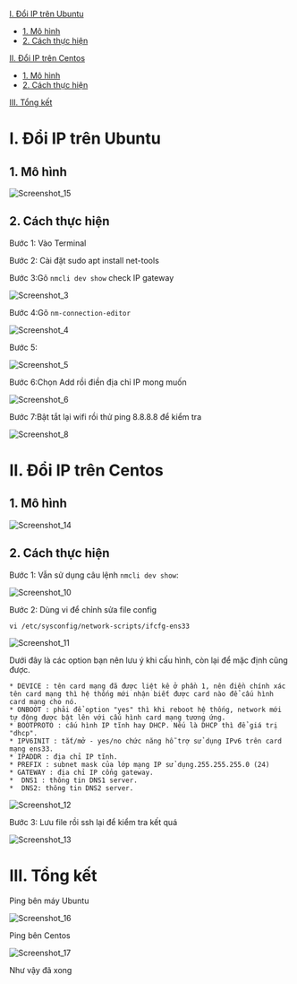   [I. Đổi IP trên Ubuntu](#i-đổi-ip-trên-ubuntu)
  - [1. Mô hình](#1-mô-hình)
  - [2. Cách thực hiện](#2-cách-thực-hiện)
  
 [II. Đổi IP trên Centos](#ii-đổi-ip-trên-centos)
  - [1. Mô hình](#1-mô-hình-1)
  - [2. Cách thực hiện](#2-cách-thực-hiện-1)
  
  [III. Tổng kết](#iii-tổng-kết)
# I. Đổi IP trên Ubuntu
## 1. Mô hình
![Screenshot_15](https://i.imgur.com/6oFabo5.png)
## 2. Cách thực hiện


Bước 1: Vào Terminal

Bước 2: Cài đặt sudo apt install net-tools

Bước 3:Gõ `nmcli dev show` check IP gateway

![Screenshot_3](https://i.imgur.com/5xSuQ4z.png)

Bước 4:Gõ `nm-connection-editor` 

![Screenshot_4](https://i.imgur.com/c6SXjb6.png)

Bước 5:

![Screenshot_5](https://i.imgur.com/72uiHJv.png)

Bước 6:Chọn Add rồi điền địa chỉ IP mong muốn

![Screenshot_6](https://i.imgur.com/06P2Ii8.png)

Bước 7:Bật tắt lại wifi rồi thử ping 8.8.8.8 để kiểm tra

![Screenshot_8](https://i.imgur.com/rK3ps7a.png)

# II. Đổi IP trên Centos
## 1. Mô hình

![Screenshot_14](https://i.imgur.com/9lO8lnS.png)
## 2. Cách thực hiện

Bước 1: Vẫn sử dụng câu lệnh `nmcli dev show`:

![Screenshot_10](https://i.imgur.com/Uet17bC.png)

Bước 2: Dùng vi để chỉnh sửa file config 

`vi /etc/sysconfig/network-scripts/ifcfg-ens33`

![Screenshot_11](https://i.imgur.com/ma6Tuom.png)

 Dưới đây là các option bạn nên lưu ý khi cấu hình, còn lại để mặc định cũng được.

    * DEVICE : tên card mạng đã được liệt kê ở phần 1, nên điền chính xác tên card mạng thì hệ thống mới nhận biết được card nào để cấu hình card mạng cho nó.
    * ONBOOT : phải để option "yes" thì khi reboot hệ thống, network mới tự động được bật lên với cấu hình card mạng tương ứng.
    * BOOTPROTO : cấu hình IP tĩnh hay DHCP. Nếu là DHCP thì để giá trị "dhcp".
    * IPV6INIT : tắt/mở - yes/no chức năng hỗ trợ sử dụng IPv6 trên card mạng ens33.
    * IPADDR : địa chỉ IP tĩnh.
    * PREFIX : subnet mask của lớp mạng IP sử dụng.255.255.255.0 (24)
    * GATEWAY : địa chỉ IP cổng gateway.
    *  DNS1 : thông tin DNS1 server.
    *  DNS2: thông tin DNS2 server.
![Screenshot_12](https://i.imgur.com/jPl0N4l.png)

Bước 3: Lưu file rồi ssh lại để kiểm tra kết quá

![Screenshot_13](https://i.imgur.com/XGbaMPI.png)

# III. Tổng kết

Ping bên máy Ubuntu

![Screenshot_16](https://i.imgur.com/gGz9Ezf.png)

Ping bên Centos

![Screenshot_17](https://i.imgur.com/xZkP9JT.png)

Như vậy đã xong
